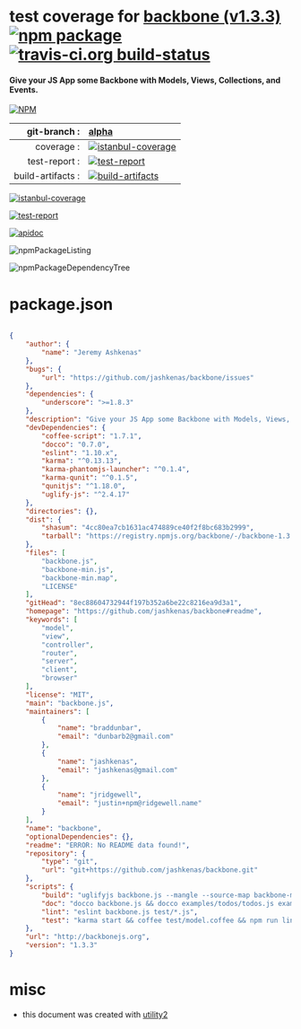 # test coverage for  [backbone (v1.3.3)](https://github.com/jashkenas/backbone#readme)  [![npm package](https://img.shields.io/npm/v/npmtest-backbone.svg?style=flat-square)](https://www.npmjs.org/package/npmtest-backbone) [![travis-ci.org build-status](https://api.travis-ci.org/npmtest/node-npmtest-backbone.svg)](https://travis-ci.org/npmtest/node-npmtest-backbone)
#### Give your JS App some Backbone with Models, Views, Collections, and Events.

[![NPM](https://nodei.co/npm/backbone.png?downloads=true)](https://www.npmjs.com/package/backbone)

| git-branch : | [alpha](https://github.com/npmtest/node-npmtest-backbone/tree/alpha)|
|--:|:--|
| coverage : | [![istanbul-coverage](https://npmtest.github.io/node-npmtest-backbone/build/coverage.badge.svg)](https://npmtest.github.io/node-npmtest-backbone/build/coverage.html/index.html)|
| test-report : | [![test-report](https://npmtest.github.io/node-npmtest-backbone/build/test-report.badge.svg)](https://npmtest.github.io/node-npmtest-backbone/build/test-report.html)|
| build-artifacts : | [![build-artifacts](https://npmtest.github.io/node-npmtest-backbone/glyphicons_144_folder_open.png)](https://github.com/npmtest/node-npmtest-backbone/tree/gh-pages/build)|

[![istanbul-coverage](https://npmtest.github.io/node-npmtest-backbone/build/screenCapture.buildCustomOrg.browser.coverage.html.png)](https://npmtest.github.io/node-npmtest-backbone/build/coverage.html/index.html)

[![test-report](https://npmtest.github.io/node-npmtest-backbone/build/screenCapture.buildCustomOrg.browser.%252Fhome%252Ftravis%252Fbuild%252Fnpmtest%252Fnode-npmtest-backbone%252Ftmp%252Fbuild%252Ftest-report.html.png)](https://npmtest.github.io/node-npmtest-backbone/build/test-report.html)

[![apidoc](https://npmdoc.github.io/node-npmdoc-backbone/build/screenCapture.buildApidoc.browser.%252Fhome%252Ftravis%252Fbuild%252Fnpmdoc%252Fnode-npmdoc-backbone%252Ftmp%252Fbuild%252Fapidoc.html.png)](https://npmdoc.github.io/node-npmdoc-backbone/build/apidoc.html)

![npmPackageListing](https://npmtest.github.io/node-npmtest-backbone/build/screenCapture.npmPackageListing.svg)

![npmPackageDependencyTree](https://npmtest.github.io/node-npmtest-backbone/build/screenCapture.npmPackageDependencyTree.svg)



# package.json

```json

{
    "author": {
        "name": "Jeremy Ashkenas"
    },
    "bugs": {
        "url": "https://github.com/jashkenas/backbone/issues"
    },
    "dependencies": {
        "underscore": ">=1.8.3"
    },
    "description": "Give your JS App some Backbone with Models, Views, Collections, and Events.",
    "devDependencies": {
        "coffee-script": "1.7.1",
        "docco": "0.7.0",
        "eslint": "1.10.x",
        "karma": "^0.13.13",
        "karma-phantomjs-launcher": "^0.1.4",
        "karma-qunit": "^0.1.5",
        "qunitjs": "^1.18.0",
        "uglify-js": "^2.4.17"
    },
    "directories": {},
    "dist": {
        "shasum": "4cc80ea7cb1631ac474889ce40f2f8bc683b2999",
        "tarball": "https://registry.npmjs.org/backbone/-/backbone-1.3.3.tgz"
    },
    "files": [
        "backbone.js",
        "backbone-min.js",
        "backbone-min.map",
        "LICENSE"
    ],
    "gitHead": "8ec88604732944f197b352a6be22c8216ea9d3a1",
    "homepage": "https://github.com/jashkenas/backbone#readme",
    "keywords": [
        "model",
        "view",
        "controller",
        "router",
        "server",
        "client",
        "browser"
    ],
    "license": "MIT",
    "main": "backbone.js",
    "maintainers": [
        {
            "name": "braddunbar",
            "email": "dunbarb2@gmail.com"
        },
        {
            "name": "jashkenas",
            "email": "jashkenas@gmail.com"
        },
        {
            "name": "jridgewell",
            "email": "justin+npm@ridgewell.name"
        }
    ],
    "name": "backbone",
    "optionalDependencies": {},
    "readme": "ERROR: No README data found!",
    "repository": {
        "type": "git",
        "url": "git+https://github.com/jashkenas/backbone.git"
    },
    "scripts": {
        "build": "uglifyjs backbone.js --mangle --source-map backbone-min.map -o backbone-min.js",
        "doc": "docco backbone.js && docco examples/todos/todos.js examples/backbone.localStorage.js",
        "lint": "eslint backbone.js test/*.js",
        "test": "karma start && coffee test/model.coffee && npm run lint"
    },
    "url": "http://backbonejs.org",
    "version": "1.3.3"
}
```



# misc
- this document was created with [utility2](https://github.com/kaizhu256/node-utility2)
